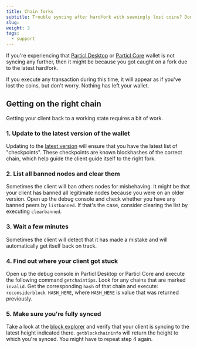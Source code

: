 ```yaml
---
title: Chain forks
subtitle: Trouble syncing after hardfork with seemingly lost coins? Don't worry!
slug:
weight: 3
tags:
  - support
---
```


If you're experiencing that [Particl Desktop](/tutorial/wallets/particl-desktop/) or [Particl Core](/tutorial/wallets/particl-core/) wallet is not syncing any further, then it might be because you got caught on a fork due to the latest hardfork.

If you execute any transaction during this time, it will appear as if you've lost the coins, but don't worry. Nothing has left your wallet.


## Getting on the right chain

Getting your client back to a working state requires a bit of work.

### 1. Update to the latest version of the wallet

Updating to the [latest version](https://particl.io/downloads) will ensure that you have the latest list of "checkpoints".
These checkpoints are known blockhashes of the correct chain, which help guide the client guide itself to the right fork.

### 2. List all banned nodes and clear them

Sometimes the client will ban others nodes for misbehaving. It might be that your client has banned all legitimate nodes because you were on an older version. Open up the debug console and check whether you have any banned peers by `listbanned`. If that's the case, consider clearing the list by executing `clearbanned`.

### 3. Wait a few minutes

Sometimes the client will detect that it has made a mistake and will automatically get itself back on track.

### 4. Find out where your client got stuck

Open up the debug console in Particl Desktop or Particl Core and execute the following command `getchaintips`. Look for any chains that are marked `invalid`. Get the corresponding `hash` of that chain and execute: `reconsiderblock HASH_HERE`, where `HASH_HERE` is value that was returned previously.

### 5. Make sure you're fully synced

Take a look at the [block explorer](https://explorer.particl.io/) and verify that your client is syncing to the latest height indicated there. `getblockchaininfo` will return the height to which you're synced. You might have to repeat step 4 again. 